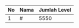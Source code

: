 | No | Nama            | Jumlah Level |
|----|-----------------|--------------|
| 1  | #    |    5550        |
